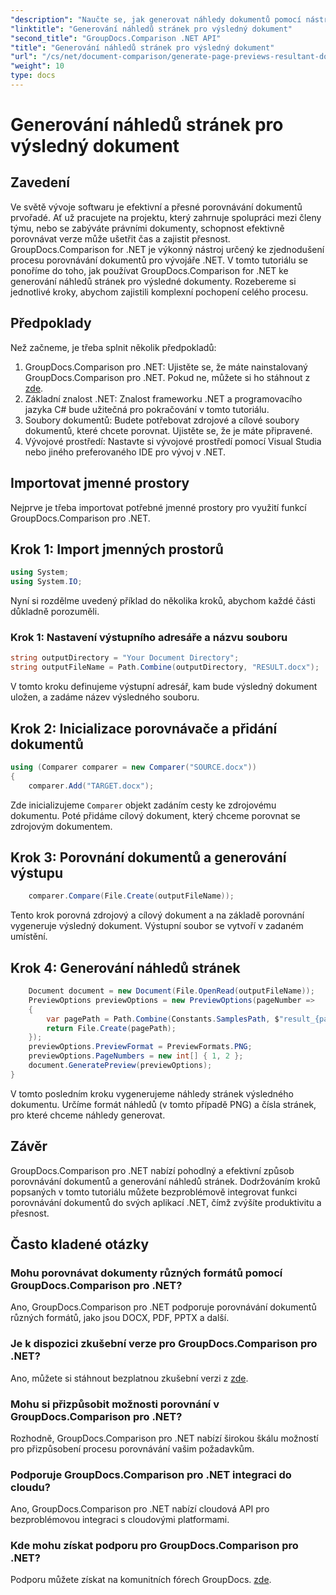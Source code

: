 ```yaml
---
"description": "Naučte se, jak generovat náhledy dokumentů pomocí nástroje GroupDocs.Comparison pro .NET. Porovnávejte dokumenty efektivně a přesně."
"linktitle": "Generování náhledů stránek pro výsledný dokument"
"second_title": "GroupDocs.Comparison .NET API"
"title": "Generování náhledů stránek pro výsledný dokument"
"url": "/cs/net/document-comparison/generate-page-previews-resultant-document/"
"weight": 10
type: docs
---
```

# Generování náhledů stránek pro výsledný dokument

## Zavedení
Ve světě vývoje softwaru je efektivní a přesné porovnávání dokumentů prvořadé. Ať už pracujete na projektu, který zahrnuje spolupráci mezi členy týmu, nebo se zabýváte právními dokumenty, schopnost efektivně porovnávat verze může ušetřit čas a zajistit přesnost. GroupDocs.Comparison for .NET je výkonný nástroj určený ke zjednodušení procesu porovnávání dokumentů pro vývojáře .NET. V tomto tutoriálu se ponoříme do toho, jak používat GroupDocs.Comparison for .NET ke generování náhledů stránek pro výsledné dokumenty. Rozebereme si jednotlivé kroky, abychom zajistili komplexní pochopení celého procesu.
## Předpoklady
Než začneme, je třeba splnit několik předpokladů:
1. GroupDocs.Comparison pro .NET: Ujistěte se, že máte nainstalovaný GroupDocs.Comparison pro .NET. Pokud ne, můžete si ho stáhnout z [zde](https://releases.groupdocs.com/comparison/net/).
2. Základní znalost .NET: Znalost frameworku .NET a programovacího jazyka C# bude užitečná pro pokračování v tomto tutoriálu.
3. Soubory dokumentů: Budete potřebovat zdrojové a cílové soubory dokumentů, které chcete porovnat. Ujistěte se, že je máte připravené.
4. Vývojové prostředí: Nastavte si vývojové prostředí pomocí Visual Studia nebo jiného preferovaného IDE pro vývoj v .NET.

## Importovat jmenné prostory
Nejprve je třeba importovat potřebné jmenné prostory pro využití funkcí GroupDocs.Comparison pro .NET.
## Krok 1: Import jmenných prostorů
```csharp
using System;
using System.IO;
```
Nyní si rozdělme uvedený příklad do několika kroků, abychom každé části důkladně porozuměli.
### Krok 1: Nastavení výstupního adresáře a názvu souboru
```csharp
string outputDirectory = "Your Document Directory";
string outputFileName = Path.Combine(outputDirectory, "RESULT.docx");
```
V tomto kroku definujeme výstupní adresář, kam bude výsledný dokument uložen, a zadáme název výsledného souboru.
## Krok 2: Inicializace porovnávače a přidání dokumentů
```csharp
using (Comparer comparer = new Comparer("SOURCE.docx"))
{
    comparer.Add("TARGET.docx");
```
Zde inicializujeme `Comparer` objekt zadáním cesty ke zdrojovému dokumentu. Poté přidáme cílový dokument, který chceme porovnat se zdrojovým dokumentem.
## Krok 3: Porovnání dokumentů a generování výstupu
```csharp
    comparer.Compare(File.Create(outputFileName));
```
Tento krok porovná zdrojový a cílový dokument a na základě porovnání vygeneruje výsledný dokument. Výstupní soubor se vytvoří v zadaném umístění.
## Krok 4: Generování náhledů stránek
```csharp
    Document document = new Document(File.OpenRead(outputFileName));
    PreviewOptions previewOptions = new PreviewOptions(pageNumber =>
    {
        var pagePath = Path.Combine(Constants.SamplesPath, $"result_{pageNumber}.png");
        return File.Create(pagePath);
    });
    previewOptions.PreviewFormat = PreviewFormats.PNG;
    previewOptions.PageNumbers = new int[] { 1, 2 };
    document.GeneratePreview(previewOptions);
}
```
V tomto posledním kroku vygenerujeme náhledy stránek výsledného dokumentu. Určíme formát náhledů (v tomto případě PNG) a čísla stránek, pro které chceme náhledy generovat.

## Závěr
GroupDocs.Comparison pro .NET nabízí pohodlný a efektivní způsob porovnávání dokumentů a generování náhledů stránek. Dodržováním kroků popsaných v tomto tutoriálu můžete bezproblémově integrovat funkci porovnávání dokumentů do svých aplikací .NET, čímž zvýšíte produktivitu a přesnost.
## Často kladené otázky
### Mohu porovnávat dokumenty různých formátů pomocí GroupDocs.Comparison pro .NET?
Ano, GroupDocs.Comparison pro .NET podporuje porovnávání dokumentů různých formátů, jako jsou DOCX, PDF, PPTX a další.
### Je k dispozici zkušební verze pro GroupDocs.Comparison pro .NET?
Ano, můžete si stáhnout bezplatnou zkušební verzi z [zde](https://releases.groupdocs.com/).
### Mohu si přizpůsobit možnosti porovnání v GroupDocs.Comparison pro .NET?
Rozhodně, GroupDocs.Comparison pro .NET nabízí širokou škálu možností pro přizpůsobení procesu porovnávání vašim požadavkům.
### Podporuje GroupDocs.Comparison pro .NET integraci do cloudu?
Ano, GroupDocs.Comparison pro .NET nabízí cloudová API pro bezproblémovou integraci s cloudovými platformami.
### Kde mohu získat podporu pro GroupDocs.Comparison pro .NET?
Podporu můžete získat na komunitních fórech GroupDocs. [zde](https://forum.groupdocs.com/c/comparison/12).